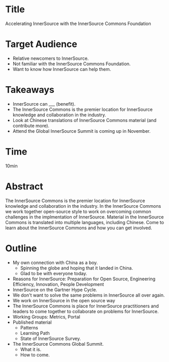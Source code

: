 # Title

Accelerating InnerSource with the InnerSource Commons Foundation

# Target Audience

* Relative newcomers to InnerSource.
* Not familiar with the InnerSource Commons Foundation.
* Want to know how InnerSource can help them.

# Takeaways

* InnerSource can ___ (benefit).
* The InnerSource Commons is the premier location for InnerSource knowledge and collaboration in the industry.
* Look at Chinese translations of InnerSource Commons material (and contribute more).
* Attend the Global InnerSource Summit is coming up in November.

# Time

10min

# Abstract

The InnerSource Commons is the premier location for InnerSource knowledge and collaboration in the industry.
In the InnerSource Commons we work together open-source style to work on overcoming common challenges in the implmentation of InnerSource.
Material in the InnerSource Commons is translated into multiple languages, including Chinese.
Come to learn about the InnerSource Commons and how you can get involved.

# Outline

* My own connection with China as a boy.
  * Spinning the globe and hoping that it landed in China.
  * Glad to be with everyone today.
* Reasons for InnerSource: Preparation for Open Source, Engineering Efficiency, Innovation, People Development
* InnerSource on the Gartner Hype Cycle.
* We don't want to solve the same problems in InnerSource all over again.
* We work on InnerSource in the open source way
* The InnerSource Commons is place for InnerSource practitioners and leaders to come together to collaborate on problems for InnerSource.
* Working Groups: Metrics, Portal
* Published material
  * Patterns
  * Learning Path
  * State of InnerSource Survey.
* The InnerSource Commons Global Summit.
  * What it is.
  * How to come.
